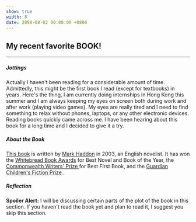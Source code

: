 ```yaml
---
show: true
width: 8
date: 2098-08-02 00:00:00 +0800
---
```


<div class="p-4">
  <h2>My recent favorite BOOK!</h2>
  <hr />

  <!-- Jottings --------------------------------------------------------->
  <h5>Jottings</h5>
  <p>
    Actually I haven't been reading for a considerable amount of time. Admittedly,
    this might be the first book I read (except for textbooks) in years.
    Here's the thing, I am currently doing internships in Hong Kong this summer
    and I am always keeping my eyes on screen both during work and after work (playing
    video games). My eyes are really tired and I need to find something to relax
    without phones, laptops, or any other electronic devices. Reading books quickly
    came across me. I have been hearing about this book for a long time and I decided
    to give it a try.
  </p>

  <!-- About the Book ---------------------------------------------------->
  <h5>About the Book</h5>
  <p>
    <a href="https://en.wikipedia.org/wiki/The_Curious_Incident_of_the_Dog_in_the_Night-Time">This book</a>
    is written by
    <a href="https://en.wikipedia.org/wiki/Mark_Haddon">Mark Haddon</a> in 2003,
    an English novelist. It has won the
    <a href="https://en.wikipedia.org/wiki/Whitbread_Book_Awards">Whitebread Book Awards</a>
    for Best Novel and Book of the Year, the
    <a href="https://en.wikipedia.org/wiki/Commonwealth_Foundation_prizes#Commonwealth_Writers'_Prize">
      Commonwealth Writers' Prize
    </a>
    for Best First Book, and the
    <a href="https://en.wikipedia.org/wiki/Guardian_Children%27s_Fiction_Prize">
      Guardian Children's Fiction Prize
    </a>.
  </p>

  <!-- Reflection -------------------------------------------------------->
  <h5>Reflection</h5>
  <p>
    <strong>Spoiler Alert:</strong>
    I will be discussing certain parts of the plot of the book in this section.
    If you haven't read the book yet and plan to read it, I suggest you skip this
    section.
  </p>
</div>
